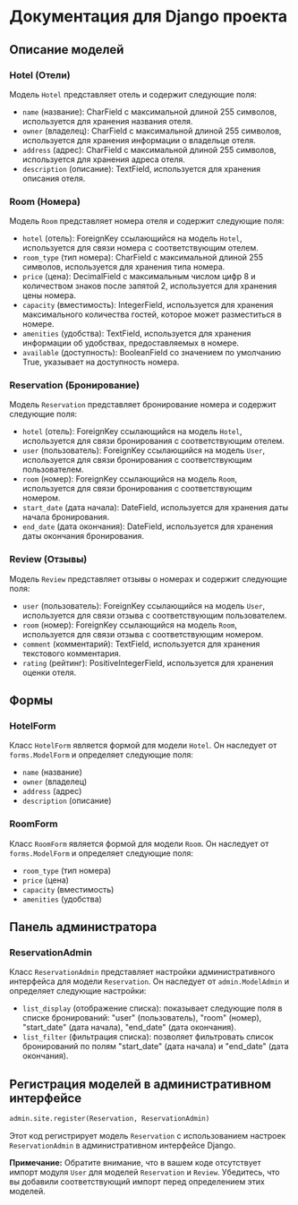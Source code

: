 # Документация для Django проекта

## Описание моделей

### Hotel (Отели)
Модель `Hotel` представляет отель и содержит следующие поля:
- `name` (название): CharField с максимальной длиной 255 символов, используется для хранения названия отеля.
- `owner` (владелец): CharField с максимальной длиной 255 символов, используется для хранения информации о владельце отеля.
- `address` (адрес): CharField с максимальной длиной 255 символов, используется для хранения адреса отеля.
- `description` (описание): TextField, используется для хранения описания отеля.

### Room (Номера)
Модель `Room` представляет номера отеля и содержит следующие поля:
- `hotel` (отель): ForeignKey ссылающийся на модель `Hotel`, используется для связи номера с соответствующим отелем.
- `room_type` (тип номера): CharField с максимальной длиной 255 символов, используется для хранения типа номера.
- `price` (цена): DecimalField с максимальным числом цифр 8 и количеством знаков после запятой 2, используется для хранения цены номера.
- `capacity` (вместимость): IntegerField, используется для хранения максимального количества гостей, которое может разместиться в номере.
- `amenities` (удобства): TextField, используется для хранения информации об удобствах, предоставляемых в номере.
- `available` (доступность): BooleanField со значением по умолчанию True, указывает на доступность номера.

### Reservation (Бронирование)
Модель `Reservation` представляет бронирование номера и содержит следующие поля:
- `hotel` (отель): ForeignKey ссылающийся на модель `Hotel`, используется для связи бронирования с соответствующим отелем.
- `user` (пользователь): ForeignKey ссылающийся на модель `User`, используется для связи бронирования с соответствующим пользователем.
- `room` (номер): ForeignKey ссылающийся на модель `Room`, используется для связи бронирования с соответствующим номером.
- `start_date` (дата начала): DateField, используется для хранения даты начала бронирования.
- `end_date` (дата окончания): DateField, используется для хранения даты окончания бронирования.

### Review (Отзывы)
Модель `Review` представляет отзывы о номерах и содержит следующие поля:
- `user` (пользователь): ForeignKey ссылающийся на модель `User`, используется для связи отзыва с соответствующим пользователем.
- `room` (номер): ForeignKey ссылающийся на модель `Room`, используется для связи отзыва с соответствующим номером.
- `comment` (комментарий): TextField, используется для хранения текстового комментария.
- `rating` (рейтинг): PositiveIntegerField, используется для хранения оценки отеля.

## Формы

### HotelForm
Класс `HotelForm` является формой для модели `Hotel`. Он наследует от `forms.ModelForm` и определяет следующие поля:
- `name` (название)
- `owner` (владелец)
- `address` (адрес)
- `description` (описание)

### RoomForm
Класс `RoomForm` является формой для модели `Room`. Он наследует от `forms.ModelForm` и определяет следующие поля:
- `room_type` (тип номера)
- `price` (цена)
- `capacity` (вместимость)
- `amenities` (удобства)

## Панель администратора

### ReservationAdmin
Класс `ReservationAdmin` представляет настройки административного интерфейса для модели `Reservation`. Он наследует от `admin.ModelAdmin` и определяет следующие настройки:
- `list_display` (отображение списка): показывает следующие поля в списке бронирований: "user" (пользователь), "room" (номер), "start_date" (дата начала), "end_date" (дата окончания).
- `list_filter` (фильтрация списка): позволяет фильтровать список бронирований по полям "start_date" (дата начала) и "end_date" (дата окончания).

## Регистрация моделей в административном интерфейсе

```python
admin.site.register(Reservation, ReservationAdmin)
```

Этот код регистрирует модель `Reservation` с использованием настроек `ReservationAdmin` в административном интерфейсе Django.

**Примечание:** Обратите внимание, что в вашем коде отсутствует импорт модуля `User` для моделей `Reservation` и `Review`. Убедитесь, что вы добавили соответствующий импорт перед определением этих моделей.